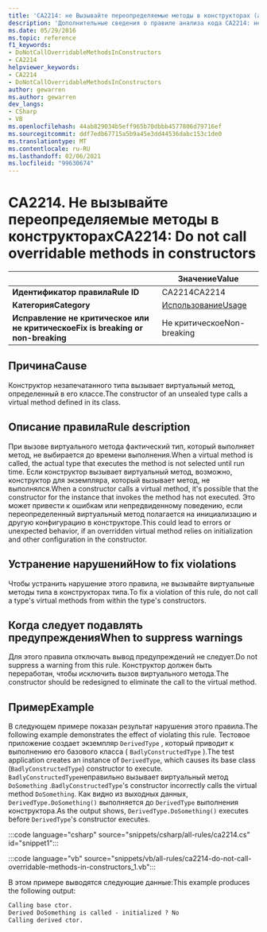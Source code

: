 ```yaml
---
title: 'CA2214: не Вызывайте переопределяемые методы в конструкторах (анализ кода)'
description: 'Дополнительные сведения о правиле анализа кода CA2214: не Вызывайте переопределяемые методы в конструкторах'
ms.date: 05/29/2016
ms.topic: reference
f1_keywords:
- DoNotCallOverridableMethodsInConstructors
- CA2214
helpviewer_keywords:
- CA2214
- DoNotCallOverridableMethodsInConstructors
author: gewarren
ms.author: gewarren
dev_langs:
- CSharp
- VB
ms.openlocfilehash: 44ab829034b5eff965b70dbbb4577806d79716ef
ms.sourcegitcommit: ddf7edb67715a5b9a45e3dd44536dabc153c1de0
ms.translationtype: MT
ms.contentlocale: ru-RU
ms.lasthandoff: 02/06/2021
ms.locfileid: "99630674"
---
```

# <a name="ca2214-do-not-call-overridable-methods-in-constructors"></a><span data-ttu-id="595e0-103">CA2214. Не вызывайте переопределяемые методы в конструкторах</span><span class="sxs-lookup"><span data-stu-id="595e0-103">CA2214: Do not call overridable methods in constructors</span></span>

| | <span data-ttu-id="595e0-104">Значение</span><span class="sxs-lookup"><span data-stu-id="595e0-104">Value</span></span> |
|-|-|
| <span data-ttu-id="595e0-105">**Идентификатор правила**</span><span class="sxs-lookup"><span data-stu-id="595e0-105">**Rule ID**</span></span> |<span data-ttu-id="595e0-106">CA2214</span><span class="sxs-lookup"><span data-stu-id="595e0-106">CA2214</span></span>|
| <span data-ttu-id="595e0-107">**Категория**</span><span class="sxs-lookup"><span data-stu-id="595e0-107">**Category**</span></span> |[<span data-ttu-id="595e0-108">Использование</span><span class="sxs-lookup"><span data-stu-id="595e0-108">Usage</span></span>](usage-warnings.md)|
| <span data-ttu-id="595e0-109">**Исправление не критическое или не критическое**</span><span class="sxs-lookup"><span data-stu-id="595e0-109">**Fix is breaking or non-breaking**</span></span> |<span data-ttu-id="595e0-110">Не критическое</span><span class="sxs-lookup"><span data-stu-id="595e0-110">Non-breaking</span></span>|

## <a name="cause"></a><span data-ttu-id="595e0-111">Причина</span><span class="sxs-lookup"><span data-stu-id="595e0-111">Cause</span></span>

<span data-ttu-id="595e0-112">Конструктор незапечатанного типа вызывает виртуальный метод, определенный в его классе.</span><span class="sxs-lookup"><span data-stu-id="595e0-112">The constructor of an unsealed type calls a virtual method defined in its class.</span></span>

## <a name="rule-description"></a><span data-ttu-id="595e0-113">Описание правила</span><span class="sxs-lookup"><span data-stu-id="595e0-113">Rule description</span></span>

<span data-ttu-id="595e0-114">При вызове виртуального метода фактический тип, который выполняет метод, не выбирается до времени выполнения.</span><span class="sxs-lookup"><span data-stu-id="595e0-114">When a virtual method is called, the actual type that executes the method is not selected until run time.</span></span> <span data-ttu-id="595e0-115">Если конструктор вызывает виртуальный метод, возможно, конструктор для экземпляра, который вызывает метод, не выполнялся.</span><span class="sxs-lookup"><span data-stu-id="595e0-115">When a constructor calls a virtual method, it's possible that the constructor for the instance that invokes the method has not executed.</span></span> <span data-ttu-id="595e0-116">Это может привести к ошибкам или непредвиденному поведению, если переопределенный виртуальный метод полагается на инициализацию и другую конфигурацию в конструкторе.</span><span class="sxs-lookup"><span data-stu-id="595e0-116">This could lead to errors or unexpected behavior, if an overridden virtual method relies on initialization and other configuration in the constructor.</span></span>

## <a name="how-to-fix-violations"></a><span data-ttu-id="595e0-117">Устранение нарушений</span><span class="sxs-lookup"><span data-stu-id="595e0-117">How to fix violations</span></span>

<span data-ttu-id="595e0-118">Чтобы устранить нарушение этого правила, не вызывайте виртуальные методы типа в конструкторах типа.</span><span class="sxs-lookup"><span data-stu-id="595e0-118">To fix a violation of this rule, do not call a type's virtual methods from within the type's constructors.</span></span>

## <a name="when-to-suppress-warnings"></a><span data-ttu-id="595e0-119">Когда следует подавлять предупреждения</span><span class="sxs-lookup"><span data-stu-id="595e0-119">When to suppress warnings</span></span>

<span data-ttu-id="595e0-120">Для этого правила отключать вывод предупреждений не следует.</span><span class="sxs-lookup"><span data-stu-id="595e0-120">Do not suppress a warning from this rule.</span></span> <span data-ttu-id="595e0-121">Конструктор должен быть переработан, чтобы исключить вызов виртуального метода.</span><span class="sxs-lookup"><span data-stu-id="595e0-121">The constructor should be redesigned to eliminate the call to the virtual method.</span></span>

## <a name="example"></a><span data-ttu-id="595e0-122">Пример</span><span class="sxs-lookup"><span data-stu-id="595e0-122">Example</span></span>

<span data-ttu-id="595e0-123">В следующем примере показан результат нарушения этого правила.</span><span class="sxs-lookup"><span data-stu-id="595e0-123">The following example demonstrates the effect of violating this rule.</span></span> <span data-ttu-id="595e0-124">Тестовое приложение создает экземпляр `DerivedType` , который приводит к выполнению его базового класса ( `BadlyConstructedType` ).</span><span class="sxs-lookup"><span data-stu-id="595e0-124">The test application creates an instance of `DerivedType`, which causes its base class (`BadlyConstructedType`) constructor to execute.</span></span> <span data-ttu-id="595e0-125">`BadlyConstructedType`неправильно вызывает виртуальный метод `DoSomething` .</span><span class="sxs-lookup"><span data-stu-id="595e0-125">`BadlyConstructedType`'s constructor incorrectly calls the virtual method `DoSomething`.</span></span> <span data-ttu-id="595e0-126">Как видно из выходных данных, `DerivedType.DoSomething()` выполняется до `DerivedType` выполнения конструктора.</span><span class="sxs-lookup"><span data-stu-id="595e0-126">As the output shows, `DerivedType.DoSomething()` executes before `DerivedType`'s constructor executes.</span></span>

:::code language="csharp" source="snippets/csharp/all-rules/ca2214.cs" id="snippet1":::

:::code language="vb" source="snippets/vb/all-rules/ca2214-do-not-call-overridable-methods-in-constructors_1.vb":::

<span data-ttu-id="595e0-127">В этом примере выводятся следующие данные:</span><span class="sxs-lookup"><span data-stu-id="595e0-127">This example produces the following output:</span></span>

```txt
Calling base ctor.
Derived DoSomething is called - initialized ? No
Calling derived ctor.
```

